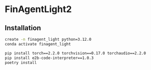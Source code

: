 # FinAgentLight2

## Installation
```bash 
create -n finagent_light python=3.12.0
conda activate finagent_light

pip install torch==2.2.0 torchvision==0.17.0 torchaudio==2.2.0
pip install e2b-code-interpreter==1.0.3
poetry install
```